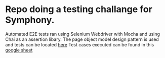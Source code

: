 # Repo doing a testing challange for Symphony. 

Automated E2E tests ran using Selenium Webdriver with Mocha and using Chai as an assertion libary. 
The page object model design pattern is used and tests can be located [here](https://github.com/TimJonsson/Selenium-test/tree/main/ui-e2e-tests)
Test cases executed can be found in this [google sheet](https://docs.google.com/spreadsheets/d/1Gsk-9XVyoynsjmRr7AfSgWB_HkOsQpiYuhD3QAJbpaU/edit#gid=691465062)

